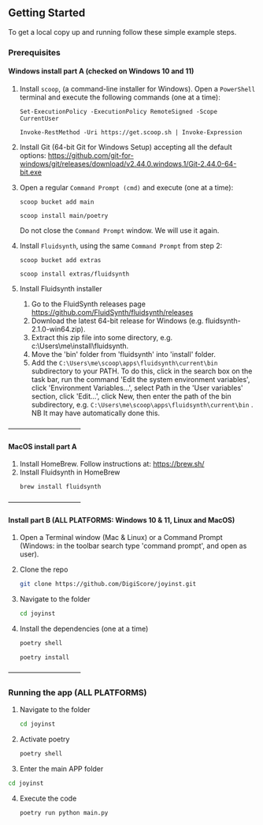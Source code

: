 <!-- GETTING STARTED -->
## Getting Started

To get a local copy up and running follow these simple example steps.

### Prerequisites

#### Windows install part A (checked on Windows 10 and 11)

1. Install `scoop`, (a command-line installer for Windows). Open a `PowerShell` terminal and execute the following commands (one at a time):
   ```shell
   Set-ExecutionPolicy -ExecutionPolicy RemoteSigned -Scope CurrentUser
   ```

   ```shell
   Invoke-RestMethod -Uri https://get.scoop.sh | Invoke-Expression
   ```   

2. Install Git (64-bit Git for Windows Setup) accepting all the default options: https://github.com/git-for-windows/git/releases/download/v2.44.0.windows.1/Git-2.44.0-64-bit.exe

3. Open a regular `Command Prompt (cmd)` and execute  (one at a time):
   ```shell
   scoop bucket add main
   ```
   
   ```shell
   scoop install main/poetry
   ```
   
   Do not close the `Command Prompt` window. We will use it again.

   
4. Install `Fluidsynth`, using the same `Command Prompt` from step 2:
   ```shell
   scoop bucket add extras
   ```
   
   ```shell
   scoop install extras/fluidsynth
   ```
   
5. Install Fluidsynth installer
   1. Go to the FluidSynth releases page https://github.com/FluidSynth/fluidsynth/releases
   2. Download the latest 64-bit release for Windows (e.g. fluidsynth-2.1.0-win64.zip). 
   3. Extract this zip file into some directory, e.g. c:\Users\me\install\fluidsynth. 
   4. Move the 'bin' folder from 'fluidsynth' into 'install' folder. 
   5. Add the `C:\Users\me\scoop\apps\fluidsynth\current\bin` subdirectory to your PATH. To do this, click in the search box on the task bar, run the command 'Edit the system environment variables', click 'Environment Variables…', select Path in the 'User variables' section, click 'Edit…', click New, then enter the path of the bin subdirectory, e.g. `C:\Users\me\scoop\apps\fluidsynth\current\bin` . NB It may have automatically done this.



–––––––––––––––––––––


#### MacOS install part A

1. Install HomeBrew. Follow instructions at: https://brew.sh/
2. Install Fluidsynth in HomeBrew
   ```sh
   brew install fluidsynth
   ```
 
–––––––––––––––––––––

  
#### Install part B (ALL PLATFORMS: Windows 10 & 11, Linux and MacOS)

1. Open a Terminal window (Mac & Linux) or a Command Prompt (Windows: in the toolbar search type 'command prompt', and open as user).

2. Clone the repo
   ```sh
   git clone https://github.com/DigiScore/joyinst.git
   ```
   
3. Navigate to the folder
   ```sh
   cd joyinst
   ```
   
4. Install the dependencies (one at a time)
   ```sh
   poetry shell
   ```
   
   ```shell
   poetry install
   ```

–––––––––––––––––––––

### Running the app (ALL PLATFORMS)

1. Navigate to the folder
   ```sh
   cd joyinst
   ```
   
2. Activate poetry
   ```sh
   poetry shell
   ```
     
3.  Enter the main APP folder
   ```sh
   cd joyinst
   ```

4. Execute the code
   ```sh
   poetry run python main.py
   ```
